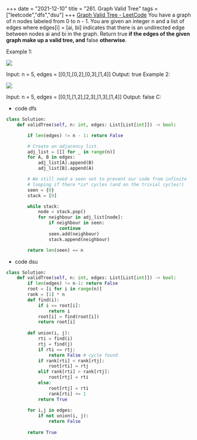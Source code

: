 +++ 
date = "2021-12-10"
title = "261. Graph Valid Tree"
tags = ["leetcode","dfs","dsu"]
+++
[Graph Valid Tree - LeetCode](https://leetcode.com/problems/graph-valid-tree/)
You have a graph of n nodes labeled from 0 to n - 1. You are given an integer n and a list of edges where edges[i] = [ai, bi] indicates that there is an undirected edge between nodes ai and bi in the graph.
Return true __if the edges of the given graph make up a valid tree, and__ false __otherwise__.
 
Example 1:

![](https://assets.leetcode.com/uploads/2021/03/12/tree1-graph.jpg)

Input: n = 5, edges = [[0,1],[0,2],[0,3],[1,4]] Output: true 
Example 2:

![](https://assets.leetcode.com/uploads/2021/03/12/tree2-graph.jpg)

Input: n = 5, edges = [[0,1],[1,2],[2,3],[1,3],[1,4]] Output: false
C: 
- code dfs
```py
class Solution:
    def validTree(self, n: int, edges: List[List[int]]) -> bool:

        if len(edges) != n - 1: return False

        # Create an adjacency list.
        adj_list = [[] for _ in range(n)]
        for A, B in edges:
            adj_list[A].append(B)
            adj_list[B].append(A)

        # We still need a seen set to prevent our code from infinite
        # looping if there *is* cycles (and on the trivial cycles!)
        seen = {0}
        stack = [0]

        while stack:
            node = stack.pop()
            for neighbour in adj_list[node]:
                if neighbour in seen:
                    continue
                seen.add(neighbour)
                stack.append(neighbour)

        return len(seen) == n
```
- code dsu
```py
class Solution:
    def validTree(self, n: int, edges: List[List[int]]) -> bool:
        if len(edges) != n-1: return False
        root = [i for i in range(n)]
        rank = [1] * n
        def find(i):
            if i == root[i]:
                return i
            root[i] = find(root[i])
            return root[i]
        
        def union(i, j):
            rti = find(i)
            rtj = find(j)
            if rti == rtj:
                return False # cycle found
            if rank[rti] < rank[rtj]:
                root[rti] = rtj
            elif rank[rti] > rank[rtj]:
                root[rtj] = rti
            else:
                root[rtj] = rti
                rank[rti] += 1
            return True
        
        for i,j in edges:
            if not union(i, j):
                return False
            
        return True
```
